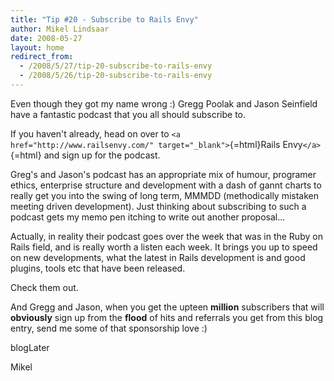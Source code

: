 ```yaml
---
title: "Tip #20 - Subscribe to Rails Envy"
author: Mikel Lindsaar
date: 2008-05-27
layout: home
redirect_from:
  - /2008/5/27/tip-20-subscribe-to-rails-envy
  - /2008/5/26/tip-20-subscribe-to-rails-envy
---
```

Even though they got my name wrong :) Gregg Poolak and Jason Seinfield
have a fantastic podcast that you all should subscribe to.

If you haven't already, head on over to
`<a href="http://www.railsenvy.com/" target="_blank">`{=html}Rails
Envy`</a>`{=html} and sign up for the podcast.

Greg's and Jason's podcast has an appropriate mix of humour, programer
ethics, enterprise structure and development with a dash of gannt charts
to really get you into the swing of long term, MMMDD (methodically
mistaken meeting driven development). Just thinking about subscribing to
such a podcast gets my memo pen itching to write out another proposal...

Actually, in reality their podcast goes over the week that was in the
Ruby on Rails field, and is really worth a listen each week. It brings
you up to speed on new developments, what the latest in Rails
development is and good plugins, tools etc that have been released.

Check them out.

And Gregg and Jason, when you get the upteen **million** subscribers
that will **obviously** sign up from the **flood** of hits and referrals
you get from this blog entry, send me some of that sponsorship love :)

blogLater

Mikel
